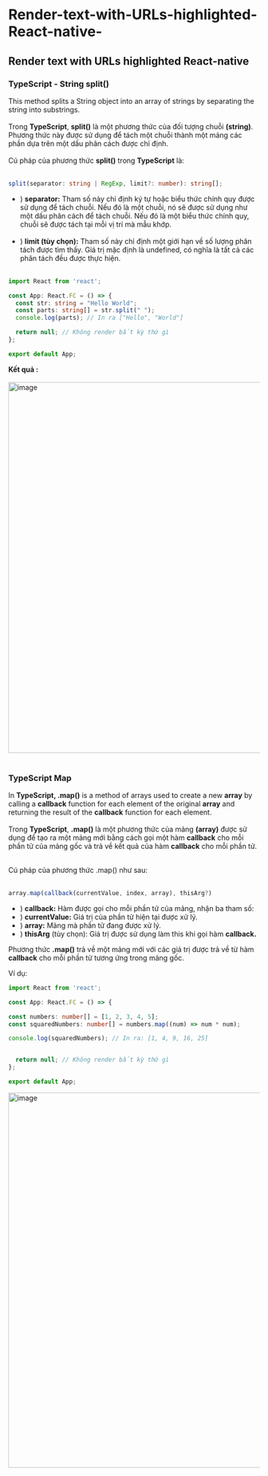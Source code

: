# Render-text-with-URLs-highlighted-React-native-
## Render text with URLs highlighted React-native 
### TypeScript - String split()

This method splits a String object into an array of strings by separating the string into substrings.<br><br>
Trong **TypeScript**, **split()** là một phương thức của đối tượng chuỗi **(string)**. Phương thức này được sử dụng để tách một chuỗi thành một mảng các phần dựa trên một dấu phân cách được chỉ định. <br><br>
Cú pháp của phương thức **split()** trong **TypeScript** là: <br><br>

```typescript
split(separator: string | RegExp, limit?: number): string[];

```

+ ) **separator:** Tham số này chỉ định ký tự hoặc biểu thức chính quy được sử dụng để tách chuỗi. Nếu đó là một chuỗi, nó sẽ được sử dụng như một dấu phân cách để tách chuỗi. Nếu đó là một biểu thức chính quy, chuỗi sẽ được tách tại mỗi vị trí mà mẫu khớp. <br><br>
+ ) **limit (tùy chọn):** Tham số này chỉ định một giới hạn về số lượng phân tách được tìm thấy. Giá trị mặc định là undefined, có nghĩa là tất cả các phân tách đều được thực hiện. <br><br>

```typescript
import React from 'react';

const App: React.FC = () => {
  const str: string = "Hello World";
  const parts: string[] = str.split(" ");
  console.log(parts); // In ra ["Hello", "World"]

  return null; // Không render bất kỳ thứ gì
};

export default App;

```

**Kết quả :** <br><br>
<img width="744" alt="image" src="https://github.com/Experimenters1/Render-text-with-URLs-highlighted-React-native-/assets/64000769/108f05c7-43ba-4f72-8e31-a26211af31e2"> <br><br>

### TypeScript Map
In **TypeScript, .map()** is a method of arrays used to create a new **array** by calling a **callback** function for each element of the original **array** and returning the result of the **callback** function for each element. <br><br>
Trong **TypeScript**, **.map()** là một phương thức của mảng **(array)** được sử dụng để tạo ra một mảng mới bằng cách gọi một hàm **callback** cho mỗi phần tử của mảng gốc và trả về kết quả của hàm **callback** cho mỗi phần tử. <br><br>

Cú pháp của phương thức .map() như sau: <br><br>

```typescript
array.map(callback(currentValue, index, array), thisArg?)

```

+ ) **callback:** Hàm được gọi cho mỗi phần tử của mảng, nhận ba tham số:
+ ) **currentValue:** Giá trị của phần tử hiện tại được xử lý.
+ ) **array:** Mảng mà phần tử đang được xử lý.
+ ) **thisArg** (tùy chọn): Giá trị được sử dụng làm this khi gọi hàm **callback.**

Phương thức **.map()** trả về một mảng mới với các giá trị được trả về từ hàm **callback** cho mỗi phần tử tương ứng trong mảng gốc.

Ví dụ:

```typescript
import React from 'react';

const App: React.FC = () => {

const numbers: number[] = [1, 2, 3, 4, 5];
const squaredNumbers: number[] = numbers.map((num) => num * num);

console.log(squaredNumbers); // In ra: [1, 4, 9, 16, 25]


  return null; // Không render bất kỳ thứ gì
};

export default App;

```
<img width="752" alt="image" src="https://github.com/Experimenters1/Render-text-with-URLs-highlighted-React-native-/assets/64000769/75ca7364-7080-4462-9547-8e6d0863a766"> <br><br>









